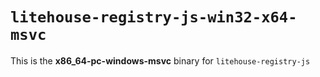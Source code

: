 # `litehouse-registry-js-win32-x64-msvc`

This is the **x86_64-pc-windows-msvc** binary for `litehouse-registry-js`
